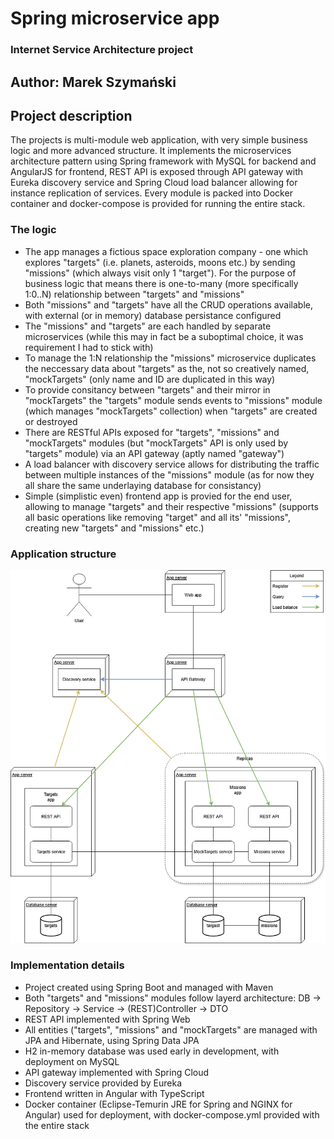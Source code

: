 # Spring microservice app
### Internet Service Architecture project
## Author: Marek Szymański


## Project description
The projects is multi-module web application, with very simple business logic and more advanced structure. It implements the microservices architecture pattern using Spring framework with MySQL for backend and AngularJS for frontend, REST API is exposed through API gateway with Eureka discovery service and Spring Cloud load balancer allowing for instance replication of services. Every module is packed into Docker container and docker-compose is provided for running the entire stack.

### The logic
- The app manages a fictious space exploration company - one which explores "targets" (i.e. planets, asteroids, moons etc.) by sending "missions" (which always visit only 1 "target"). For the purpose of business logic that means there is one-to-many (more specifically 1:0..N) relationship between "targets" and "missions"
- Both "missions" and "targets" have all the CRUD operations available, with external (or in memory) database persistance configured
- The "missions" and "targets" are each handled by separate microservices (while this may in fact be a suboptimal choice, it was requirement I had to stick with)
- To manage the 1:N relationship the "missions" microservice duplicates the neccessary data about "targets" as the, not so creatively named, "mockTargets" (only name and ID are duplicated in this way)
- To provide consitancy between "targets" and their mirror in "mockTargets" the "targets" module sends events to "missions" module (which manages "mockTargets" collection) when "targets" are created or destroyed
- There are RESTful APIs exposed for "targets", "missions" and "mockTargets" modules (but "mockTargets" API is only used by "targets" module) via an API gateway (aptly named "gateway")
- A load balancer with discovery service allows for distributing the traffic between multiple instances of the "missions" module (as for now they all share the same underlaying database for consistancy)
- Simple (simplistic even) frontend app is provied for the end user, allowing to manage "targets" and their respective "missions" (supports all basic operations like removing "target" and all its' "missions", creating new "targets" and "missions" etc.)

### Application structure
![Diagram of app structure](./resources/app_schema.png)

### Implementation details
- Project created using Spring Boot and managed with Maven
- Both "targets" and "missions" modules follow layerd architecture: DB -> Repository -> Service -> (REST)Controller -> DTO
- REST API implemented with Spring Web
- All entities ("targets", "missions" and "mockTargets" are managed with JPA and Hibernate, using Spring Data JPA
- H2 in-memory database was used early in development, with deployment on MySQL
- API gateway implemented with Spring Cloud
- Discovery service provided by Eureka
- Frontend written in Angular with TypeScript
- Docker container (Eclipse-Temurin JRE for Spring and NGINX for Angular) used for deployment, with docker-compose.yml provided with the entire stack
